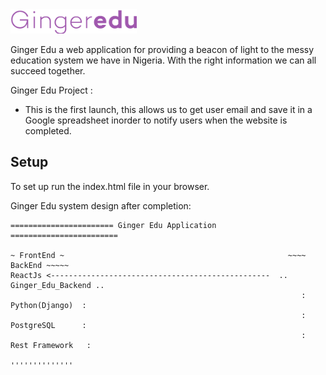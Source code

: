 
<img src="images/Gingeredu.png" alt="Ginger Edu Logo" width="40%">


Ginger Edu a web application for providing a beacon of light to the messy education system we have in Nigeria. 
With the right information we can all succeed together.


Ginger Edu Project :
* This is the first launch, this allows us to get user email and save it in a Google spreadsheet inorder to notify users when the website is completed.

Setup
-----

To set up run the index.html file in your browser.


Ginger Edu system design after completion:

    ======================= Ginger Edu Application ========================

    ~ FrontEnd ~                                                  ~~~~ BackEnd ~~~~~
    ReactJs <-------------------------------------------------  .. Ginger_Edu_Backend ..
                                                                     :   Python(Django)  :
                                                                     :   PostgreSQL      :
                                                                     :   Rest Framework   :
                                                                      ''''''''''''''
